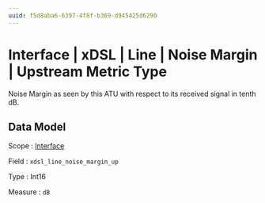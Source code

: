 ```yaml
---
uuid: f5d8aba6-6397-4f8f-b369-d945425d6290
---
```

# Interface | xDSL | Line | Noise Margin | Upstream Metric Type

Noise Margin as seen by this ATU with respect to its received signal in tenth dB.

## Data Model

Scope
: [Interface](../../../../metric-scopes-reference/interface.md)

Field
: `xdsl_line_noise_margin_up`

Type
: Int16

Measure
: `dB`

